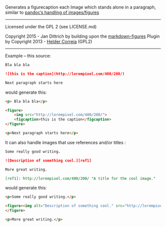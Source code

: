 Generates a figurecaption each Image which stands alone in a paragraph,
similar to [pandoc’s handling of images/figures](http://pandoc.org/README.html#extension-implicit_figures)

--------------------------------------------

Licensed under the GPL 2 (see LICENSE.md)

Copyright 2015 - Jan Dittrich by
building upon the [markdown-figures](https://github.com/helderco/markdown-figures) Plugin by
Copyright 2013 - [Helder Correia](http://heldercorreia.com) (GPL2)

--------------------------------------------

Example – this source:
```markdown
Bla bla bla

![this is the caption](http://lorempixel.com/400/200/)

Next paragraph starts here
```
    

would generate this:

```html
<p> Bla bla bla</p>

<figure>
    <img src="http://lorempixel.com/400/200/">
    <figcaption>this is the caption</figcaption>
</figure>

<p>Next paragraph starts here</p>
```


It can also handle images that use references and/or titles :

```markdown
Some really good writing.

![Description of something cool.][ref1]

More great writing.

[ref1]: http://lorempixel.com/400/200/ "A title for the cool image."
```

would generate this:
```html
<p>Some really good writing.</p>

<figure><img alt="Description of something cool." src="http://lorempixel.com/400/200/" title="A title for the cool image."><figcaption>Description of something cool.</figcaption>
</figure>

<p>More great writing.</p>
```